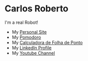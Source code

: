 # Carlos Roberto
I'm a real Robot!

- My [Personal Site](https://caarlos.com/)
- My [Pomodoro](https://pomodoro.caarlos.com/)
- My [Calculadora de Folha de Ponto](https://ponto.caarlos.com/)
- My [LinkedIn Profile](https://www.linkedin.com/in/carlos-roberto/)
- My [Youtube Channel](https://www.youtube.com/channel/UCrKClHIvKm1P-4dfGRMazMA)
